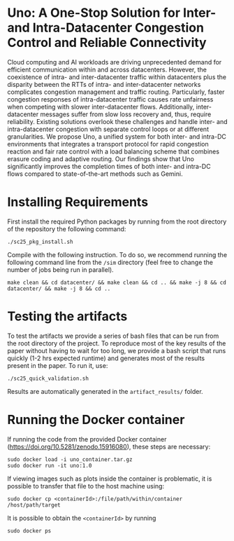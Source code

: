 # Uno: A One-Stop Solution for Inter- and Intra-Datacenter Congestion Control and Reliable Connectivity
Cloud computing and AI workloads are driving unprecedented demand for efficient communication within and across datacenters. However, the coexistence of intra- and inter-datacenter traffic within datacenters plus the disparity between the RTTs of intra- and inter-datacenter networks complicates congestion management and traffic routing. Particularly, faster congestion responses of intra-datacenter traffic causes rate unfairness when competing with slower inter-datacenter flows. Additionally, inter-datacenter messages suffer from slow loss recovery and, thus, require reliability. Existing solutions overlook these challenges and handle inter- and intra-datacenter congestion with separate control loops or at different granularities. We propose Uno, a unified system for both inter- and intra-DC environments that integrates a transport protocol for rapid congestion reaction and fair rate control with a load balancing scheme that combines erasure coding and adaptive routing. Our findings show that Uno significantly improves the completion times of both inter- and intra-DC flows compared to state-of-the-art methods such as Gemini.

# Installing Requirements
First install the required Python packages by running from the root directory of the repository the following command:
```
./sc25_pkg_install.sh
```

Compile with the following instruction. To do so, we recommend running the following command line from the ```/sim``` directory (feel free to change the number of jobs being run in parallel).

```
make clean && cd datacenter/ && make clean && cd .. && make -j 8 && cd datacenter/ && make -j 8 && cd ..
```

# Testing the artifacts
To test the artifacts we provide a series of bash files that can be run from the root directory of the project. To reproduce most of the key results of the paper without having to wait for too long, we provide a bash script that runs quickly (1-2 hrs expected runtime) and generates most of the results present in the paper. To run it, use:
```
./sc25_quick_validation.sh
```
Results are automatically generated in the ```artifact_results/``` folder.

# Running the Docker container
If running the code from the provided Docker container (https://doi.org/10.5281/zenodo.15916080), these steps are necessary:
```
sudo docker load -i uno_container.tar.gz
sudo docker run -it uno:1.0
```
If viewing images such as plots inside the container is problematic, it is possible to transfer that file to the host machine using:
```
sudo docker cp <containerId>:/file/path/within/container /host/path/target
```
It is possible to obtain the ```<containerId>``` by running
```
sudo docker ps
```